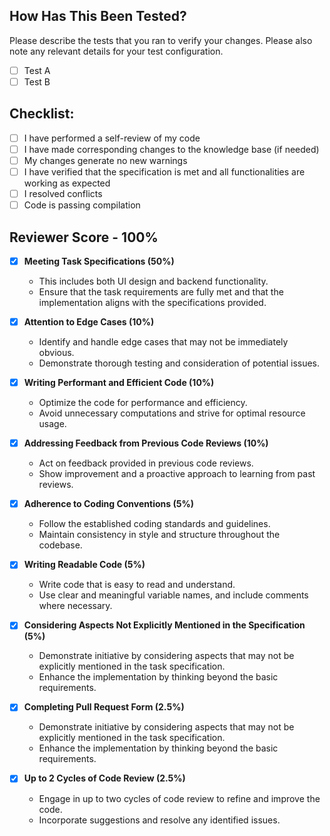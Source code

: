 ## How Has This Been Tested?

Please describe the tests that you ran to verify your changes. Please also note any relevant details for your test configuration.
- [ ] Test A
- [ ] Test B

## Checklist:

- [ ] I have performed a self-review of my code
- [ ] I have made corresponding changes to the knowledge base (if needed)
- [ ] My changes generate no new warnings
- [ ] I have verified that the specification is met and all functionalities are working as expected
- [ ] I resolved conflicts
- [ ] Code is passing compilation

## Reviewer Score - 100%

- [x] **Meeting Task Specifications (50%)**
   - This includes both UI design and backend functionality.
   - Ensure that the task requirements are fully met and that the implementation aligns with the specifications provided.

- [x] **Attention to Edge Cases (10%)**
   - Identify and handle edge cases that may not be immediately obvious.
   - Demonstrate thorough testing and consideration of potential issues.

- [x] **Writing Performant and Efficient Code (10%)**
   - Optimize the code for performance and efficiency.
   - Avoid unnecessary computations and strive for optimal resource usage.

- [x] **Addressing Feedback from Previous Code Reviews (10%)**
   - Act on feedback provided in previous code reviews.
   - Show improvement and a proactive approach to learning from past reviews.

- [x] **Adherence to Coding Conventions (5%)**
   - Follow the established coding standards and guidelines.
   - Maintain consistency in style and structure throughout the codebase.

- [x] **Writing Readable Code (5%)**
   - Write code that is easy to read and understand.
   - Use clear and meaningful variable names, and include comments where necessary.

- [x] **Considering Aspects Not Explicitly Mentioned in the Specification (5%)**
   - Demonstrate initiative by considering aspects that may not be explicitly mentioned in the task specification.
   - Enhance the implementation by thinking beyond the basic requirements.

- [x] **Completing Pull Request Form (2.5%)**
   - Demonstrate initiative by considering aspects that may not be explicitly mentioned in the task specification.
   - Enhance the implementation by thinking beyond the basic requirements.

- [x] **Up to 2 Cycles of Code Review (2.5%)**
   - Engage in up to two cycles of code review to refine and improve the code.
   - Incorporate suggestions and resolve any identified issues.